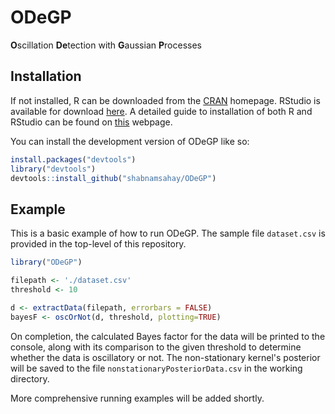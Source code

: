 
# ODeGP

<!-- badges: start -->
<!-- badges: end -->

**O**scillation **De**tection with **G**aussian **P**rocesses

## Installation

If not installed, R can be downloaded from the [CRAN](https://cran.r-project.org/) homepage. RStudio is available for download [here](https://posit.co/products/open-source/rstudio/). A detailed guide to installation of both R and RStudio can be found on [this](https://rstudio-education.github.io/hopr/starting.html) webpage.

You can install the development version of ODeGP like so:

``` r
install.packages("devtools")
library("devtools")
devtools::install_github("shabnamsahay/ODeGP")
```

## Example

This is a basic example of how to run ODeGP. The sample file <code>dataset.csv</code> is provided in the top-level of this repository.

``` r
library("ODeGP")

filepath <- './dataset.csv' 
threshold <- 10

d <- extractData(filepath, errorbars = FALSE)
bayesF <- oscOrNot(d, threshold, plotting=TRUE)

```

On completion, the calculated Bayes factor for the data will be printed to the console, along with its comparison to the given threshold to determine whether the data is oscillatory or not. The non-stationary kernel's posterior will be saved to the file <code>nonstationaryPosteriorData.csv</code> in the working directory.

More comprehensive running examples will be added shortly.


